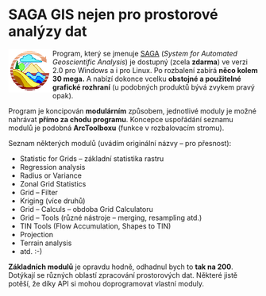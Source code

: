 <!--
title : SAGA GIS nejen pro prostorové analýzy dat
author : Roman Ožana <ozana@omdesign.cz>
date : 16.3.2006 13:36:10
tags : GIS, software
-->

# SAGA GIS nejen pro prostorové analýzy dat

<img src="sagalogo.png" align="left" width="89" alt="SAGA logo" height="87" />Program, který se jmenuje [SAGA][1] (_System for Automated Geoscientific Analysis_) je dostupný (zcela **zdarma**) ve verzi 2.0 pro Windows a i pro Linux. Po rozbalení zabírá **něco kolem 30 mega.** A nabízí dokonce vcelku **obstojné a použitelné grafické rozhraní** (u podobných produktů bývá zvykem pravý opak).

Program je koncipován **modulárním** způsobem, jednotlivé moduly je možné nahrávat **přímo za chodu programu**. Koncepce uspořádání seznamu modulů je podobná **ArcToolboxu** (funkce v rozbalovacím stromu).

Seznam některých modulů (uvádím originální názvy &#8211; pro přesnost):

  * Statistic for Grids &#8211; základní statistika rastru
  * Regression analysis
  * Radius or Variance
  * Zonal Grid Statistics
  * Grid &#8211; Filter
  * Kriging (více druhů)
  * Grid &#8211; Calculs &#8211; obdoba Grid Calculatoru
  * Grid &#8211; Tools (různé nástroje &#8211; merging, resampling atd.)
  * TIN Tools (Flow Accumulation, Shapes to TIN)
  * Projection
  * Terrain analysis
  * atd. :-)

**Základních modulů** je opravdu hodně, odhadnul bych to **tak na 200**. Dotýkají se různých oblastí zpracování prostorových dat. Některé jistě potěší, že díky API si mohou doprogramovat vlastní moduly.

 [1]: http://www.saga-gis.org/
